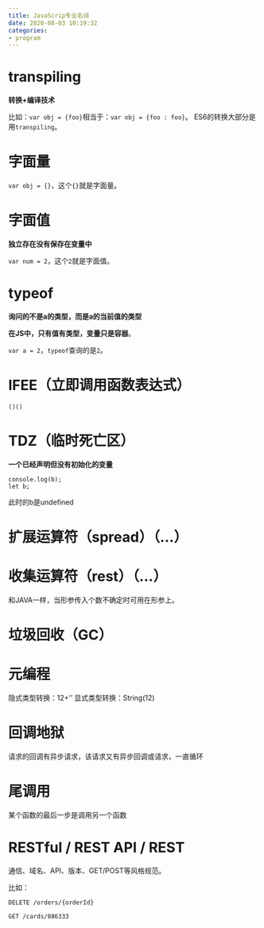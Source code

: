 ```yaml
---
title: JavaScrip专业名词
date: 2020-08-03 10:19:32
categories: 
- program
---
```


# transpiling

**转换+编译技术**

比如：`var obj = {foo}`相当于：`var obj = {foo : foo}`。
ES6的转换大部分是用`transpiling`。


# 字面量

`var obj = {}`，这个`{}`就是字面量。

# 字面值

**独立存在没有保存在变量中**

`var num = 2`，这个`2`就是字面值。

# typeof

**询问的不是a的类型，而是a的当前值的类型**

**在JS中，只有值有类型，变量只是容器**。

`var a = 2`，`typeof`查询的是`2`。


# IFEE（立即调用函数表达式）

`()()`

# TDZ（临时死亡区）

**一个已经声明但没有初始化的变量**

```
console.log(b);
let b;
```

此时的b是undefined

# 扩展运算符（spread）（…）

# 收集运算符（rest）（…）

和JAVA一样，当形参传入个数不确定时可用在形参上。

# 垃圾回收（GC）

# 元编程

隐式类型转换：12+’’
显式类型转换：String(12)

# 回调地狱

请求的回调有异步请求，该请求又有异步回调或请求，一直循环

# 尾调用

某个函数的最后一步是调用另一个函数

# RESTful / REST API / REST

通信、域名、API、版本、GET/POST等风格规范。

比如：

```
DELETE /orders/{orderId}

GET /cards/886333
```